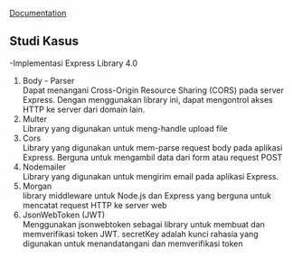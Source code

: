 [Documentation](https://sequelize.org/docs/v6/getting-started/)


## Studi Kasus

-Implementasi Express Library 4.0 
1. Body - Parser <br>
Dapat menangani Cross-Origin Resource Sharing (CORS) pada server Express. Dengan menggunakan library ini, dapat mengontrol akses HTTP ke server dari domain lain. <br>
2. Multer <br>
Library yang digunakan untuk meng-handle upload file <br>
3. Cors <br>
Library yang digunakan untuk mem-parse request body pada aplikasi Express. Berguna untuk mengambil data dari form atau request POST <br>
4. Nodemailer <br>
Library yang digunakan untuk mengirim email pada aplikasi Express.
5. Morgan <br>
library middleware untuk Node.js dan Express yang berguna untuk mencatat request HTTP ke server web
6. JsonWebToken (JWT) <br>
Menggunakan jsonwebtoken sebagai library untuk membuat dan memverifikasi token JWT. secretKey adalah kunci rahasia yang digunakan untuk menandatangani dan memverifikasi token
